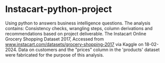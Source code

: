 # Instacart-python-project
Using python to answers business intelligence questions. 
The analysis contains: 
  Consistency checks, wrangling steps, column derivations and recommendations based on project deliverable. 
The Instacart Online Grocery Shopping Dataset 2017, Accessed from www.instacart.com/datasets/grocery-shopping-2017 via Kaggle on 18-02-2024.  Data on customers and the "prices" column in the 'products' dataset were fabricated for the purpose of this analysis.
